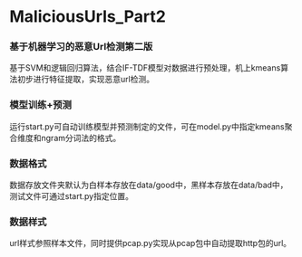 # MaliciousUrls_Part2

### 基于机器学习的恶意Url检测第二版

  基于SVM和逻辑回归算法，结合IF-TDF模型对数据进行预处理，机上kmeans算法初步进行特征提取，实现恶意url检测。
 
 ### 模型训练+预测
 
  运行start.py可自动训练模型并预测制定的文件，可在model.py中指定kmeans聚合维度和ngram分词法的格式。
  
 ### 数据格式
 
  数据存放文件夹默认为白样本存放在data/good中，黑样本存放在data/bad中，测试文件可通过start.py指定位置。
 
 ### 数据样式
 
  url样式参照样本文件，同时提供pcap.py实现从pcap包中自动提取http包的url。
  
